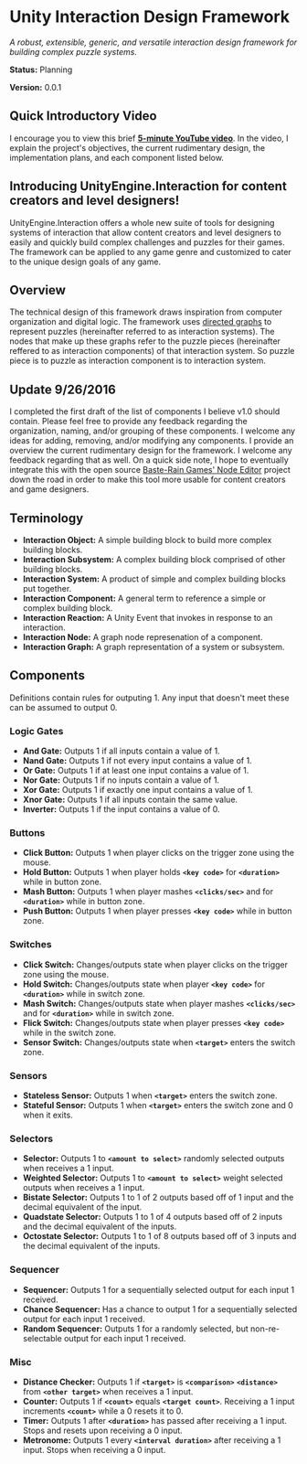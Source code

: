 # Unity Interaction Design Framework
*A robust, extensible, generic, and versatile interaction design framework for building complex puzzle systems.*

**Status:** Planning

**Version:** 0.0.1

## Quick Introductory Video
I encourage you to view this brief **[5-minute YouTube video](https://www.youtube.com/channel/UCkxtr--pUXOrsC4jbMNa3QA)**. In the video, I explain the project's objectives, the current rudimentary design, the implementation plans, and each component listed below.

## Introducing UnityEngine.Interaction for content creators and level designers!
UnityEngine.Interaction offers a whole new suite of tools for designing systems of interaction that allow content creators and level designers to easily and quickly build complex challenges and puzzles for their games. The framework can be applied to any game genre and customized to cater to the unique design goals of any game.

## Overview
The technical design of this framework draws inspiration from computer organization and digital logic. The framework uses [directed graphs](https://en.wikipedia.org/wiki/Directed_graph) to represent puzzles (hereinafter referred to as interaction systems). The nodes that make up these graphs refer to the puzzle pieces (hereinafter reffered to as interaction components) of that interaction system. So puzzle piece is to puzzle as interaction component is to interaction system.

## Update 9/26/2016
I completed the first draft of the list of components I believe v1.0 should contain. Please feel free to provide any feedback regarding the organization, naming, and/or grouping of these components. I welcome any ideas for adding, removing, and/or modifying any components. I provide an overview the current rudimentary design for the framework. I welcome any feedback regarding that as well. On a quick side note, I hope to eventually integrate this with the open source [Baste-Rain Games' Node Editor](https://github.com/Baste-RainGames/Node_Editor) project down the road in order to make this tool more usable for content creators and game designers.

## Terminology
* **Interaction Object:** A simple building block to build more complex building blocks.
* **Interaction Subsystem:** A complex building block comprised of other building blocks.
* **Interaction System:** A product of simple and complex building blocks put together.
* **Interaction Component:** A general term to reference a simple or complex building block.
* **Interaction Reaction:** A Unity Event that invokes in response to an interaction.
* **Interaction Node:** A graph node represenation of a component.
* **Interaction Graph:** A graph representation of a system or subsystem.

## Components
Definitions contain rules for outputing 1. Any input that doesn't meet these can be assumed to output 0.

### Logic Gates

* **And Gate:** Outputs 1 if all inputs contain a value of 1.
* **Nand Gate:** Outputs 1 if not every input contains a value of 1.
* **Or Gate:** Outputs 1 if at least one input contains a value of 1.
* **Nor Gate:** Outputs 1 if no inputs contain a value of 1.
* **Xor Gate:** Outputs 1 if exactly one input contains a value of 1.
* **Xnor Gate:** Outputs 1 if all inputs contain the same value.
* **Inverter:** Outputs 1 if the input contains a value of 0.

### Buttons
* **Click Button:** Outputs 1 when player clicks on the trigger zone using the mouse.
* **Hold Button:** Outputs 1 when player holds **`<key code>`** for **`<duration>`** while in button zone.
* **Mash Button:** Outputs 1 when player mashes **`<clicks/sec>`** and for **`<duration>`** while in button zone.
* **Push Button:** Outputs 1 when player presses **`<key code>`** while in button zone.

### Switches
* **Click Switch:** Changes/outputs state when player clicks on the trigger zone using the mouse.
* **Hold Switch:** Changes/outputs state when player **`<key code>`** for **`<duration>`** while in switch zone. 
* **Mash Switch:** Changes/outputs state when player mashes **`<clicks/sec>`** and for **`<duration>`** while in switch zone.
* **Flick Switch:** Changes/outputs state when player presses **`<key code>`** while in the switch zone.
* **Sensor Switch:** Changes/outputs state when **`<target>`** enters the switch zone.

### Sensors
* **Stateless Sensor:** Outputs 1 when **`<target>`** enters the switch zone.
* **Stateful Sensor:** Outputs 1 when **`<target>`** enters the switch zone and 0 when it exits.

### Selectors
* **Selector:** Outputs 1 to **`<amount to select>`** randomly selected outputs when receives a 1 input.
* **Weighted Selector:** Outputs 1 to **`<amount to select>`** weight selected outputs when receives a 1 input.
* **Bistate Selector:** Outputs 1 to 1 of 2 outputs based off of 1 input and the decimal equivalent of the input.
* **Quadstate Selector:** Outputs 1 to 1 of 4 outputs based off of 2 inputs and the decimal equivalent of the inputs.
* **Octostate Selector:** Outputs 1 to 1 of 8 outputs based off of 3 inputs and the decimal equivalent of the inputs.

### Sequencer
* **Sequencer:** Outputs 1 for a sequentially selected output for each input 1 received.
* **Chance Sequencer:** Has a chance to output 1 for a sequentially selected output for each input 1 received.
* **Random Sequencer:** Outputs 1 for a randomly selected, but non-re-selectable output for each input 1 received.

### Misc
* **Distance Checker:** Outputs 1 if **`<target>`** is **`<comparison>`** **`<distance>`** from **`<other target>`** when receives a 1 input.
* **Counter:** Outputs 1 if **`<count>`** equals **`<target count>`**. Receiving a 1 input increments **`<count>`** while a 0 resets it to 0.
* **Timer:** Outputs 1 after **`<duration>`** has passed after receiving a 1 input. Stops and resets upon receiving a 0 input.
* **Metronome:** Outputs 1 every **`<interval duration>`** after receiving a 1 input. Stops when receiving a 0 input.
